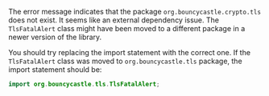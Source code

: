 The error message indicates that the package `org.bouncycastle.crypto.tls` does not exist. It seems like an external dependency issue. The `TlsFatalAlert` class might have been moved to a different package in a newer version of the library. 

You should try replacing the import statement with the correct one. If the `TlsFatalAlert` class was moved to `org.bouncycastle.tls` package, the import statement should be:

```java
import org.bouncycastle.tls.TlsFatalAlert;
```